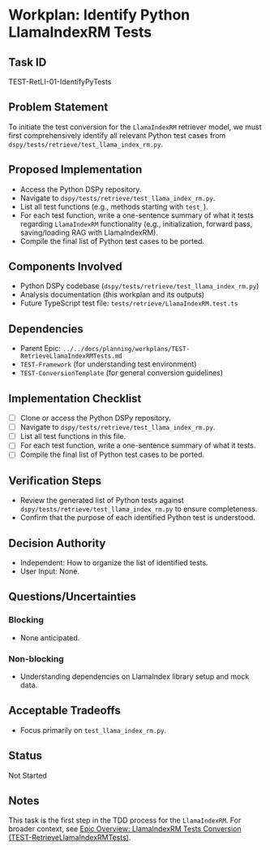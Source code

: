 # Workplan: Identify Python LlamaIndexRM Tests

## Task ID
TEST-RetLI-01-IdentifyPyTests

## Problem Statement
To initiate the test conversion for the `LlamaIndexRM` retriever model, we must first comprehensively identify all relevant Python test cases from `dspy/tests/retrieve/test_llama_index_rm.py`.

## Proposed Implementation
- Access the Python DSPy repository.
- Navigate to `dspy/tests/retrieve/test_llama_index_rm.py`.
- List all test functions (e.g., methods starting with `test_`).
- For each test function, write a one-sentence summary of what it tests regarding `LlamaIndexRM` functionality (e.g., initialization, forward pass, saving/loading RAG with LlamaIndexRM).
- Compile the final list of Python test cases to be ported.

## Components Involved
- Python DSPy codebase (`dspy/tests/retrieve/test_llama_index_rm.py`)
- Analysis documentation (this workplan and its outputs)
- Future TypeScript test file: `tests/retrieve/LlamaIndexRM.test.ts`

## Dependencies
- Parent Epic: `../../docs/planning/workplans/TEST-RetrieveLlamaIndexRMTests.md`
- `TEST-Framework` (for understanding test environment)
- `TEST-ConversionTemplate` (for general conversion guidelines)

## Implementation Checklist
- [ ] Clone or access the Python DSPy repository.
- [ ] Navigate to `dspy/tests/retrieve/test_llama_index_rm.py`.
- [ ] List all test functions in this file.
- [ ] For each test function, write a one-sentence summary of what it tests.
- [ ] Compile the final list of Python test cases to be ported.

## Verification Steps
- Review the generated list of Python tests against `dspy/tests/retrieve/test_llama_index_rm.py` to ensure completeness.
- Confirm that the purpose of each identified Python test is understood.

## Decision Authority
- Independent: How to organize the list of identified tests.
- User Input: None.

## Questions/Uncertainties
### Blocking
- None anticipated.
### Non-blocking
- Understanding dependencies on LlamaIndex library setup and mock data.

## Acceptable Tradeoffs
- Focus primarily on `test_llama_index_rm.py`.

## Status
Not Started

## Notes
This task is the first step in the TDD process for the `LlamaIndexRM`.
For broader context, see [Epic Overview: LlamaIndexRM Tests Conversion (TEST-RetrieveLlamaIndexRMTests)](../../docs/planning/workplans/TEST-RetrieveLlamaIndexRMTests.md).